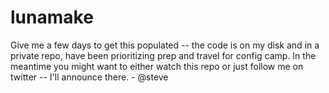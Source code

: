 # lunamake

Give me a few days to get this populated -- the code is on my disk and in a private repo, have been prioritizing prep and travel for config camp.  In the meantime you might want to either watch this repo or just follow me on twitter -- I'll announce there.  - @steve
